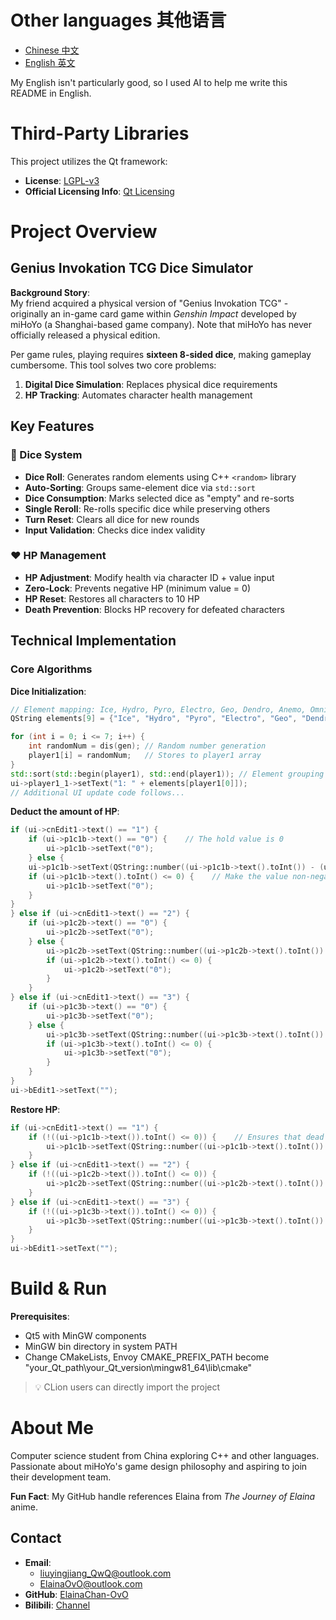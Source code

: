 # Other languages  其他语言
- [Chinese 中文](README.zh-CN.md)
- [English 英文](README.md)

My English isn't particularly good, so I used AI to help me write this README in English.
# Third-Party Libraries
This project utilizes the Qt framework:
- **License**: [LGPL-v3](https://www.gnu.org/licenses/lgpl-3.0.html)
- **Official Licensing Info**: [Qt Licensing](https://www.qt.io/licensing)

# Project Overview
## Genius Invokation TCG Dice Simulator
**Background Story**:  
My friend acquired a physical version of "Genius Invokation TCG" - originally an in-game card game within *Genshin Impact* developed by miHoYo (a Shanghai-based game company). Note that miHoYo has never officially released a physical edition.

Per game rules, playing requires **sixteen 8-sided dice**, making gameplay cumbersome. This tool solves two core problems:
1. **Digital Dice Simulation**: Replaces physical dice requirements
2. **HP Tracking**: Automates character health management

## Key Features
### 🎲 Dice System
- **Dice Roll**: Generates random elements using C++ `<random>` library
- **Auto-Sorting**: Groups same-element dice via `std::sort`
- **Dice Consumption**: Marks selected dice as "empty" and re-sorts
- **Single Reroll**: Re-rolls specific dice while preserving others
- **Turn Reset**: Clears all dice for new rounds
- **Input Validation**: Checks dice index validity

### ❤️ HP Management
- **HP Adjustment**: Modify health via character ID + value input
- **Zero-Lock**: Prevents negative HP (minimum value = 0)
- **HP Reset**: Restores all characters to 10 HP
- **Death Prevention**: Blocks HP recovery for defeated characters

## Technical Implementation
### Core Algorithms
**Dice Initialization**:
```cpp
// Element mapping: Ice, Hydro, Pyro, Electro, Geo, Dendro, Anemo, Omni, Empty
QString elements[9] = {"Ice", "Hydro", "Pyro", "Electro", "Geo", "Dendro", "Anemo", "Omni", ""};  

for (int i = 0; i <= 7; i++) {
    int randomNum = dis(gen); // Random number generation
    player1[i] = randomNum;   // Stores to player1 array
}
std::sort(std::begin(player1), std::end(player1)); // Element grouping
ui->player1_1->setText("1: " + elements[player1[0]]);
// Additional UI update code follows...
```

**Deduct the amount of HP**:
```cpp
if (ui->cnEdit1->text() == "1") {
    if (ui->p1c1b->text() == "0") {    // The hold value is 0
        ui->p1c1b->setText("0");
    } else {
    ui->p1c1b->setText(QString::number((ui->p1c1b->text().toInt()) - (ui->bEdit1->text().toInt())));
    if (ui->p1c1b->text().toInt() <= 0) {    // Make the value non-negative
        ui->p1c1b->setText("0");
    }
}
} else if (ui->cnEdit1->text() == "2") {
    if (ui->p1c2b->text() == "0") {
        ui->p1c2b->setText("0");
    } else {
        ui->p1c2b->setText(QString::number((ui->p1c2b->text().toInt()) - (ui->bEdit1->text().toInt())));
        if (ui->p1c2b->text().toInt() <= 0) {
            ui->p1c2b->setText("0");
        }
    }
} else if (ui->cnEdit1->text() == "3") {
    if (ui->p1c3b->text() == "0") {
        ui->p1c3b->setText("0");
    } else {
        ui->p1c3b->setText(QString::number((ui->p1c3b->text().toInt()) - (ui->bEdit1->text().toInt())));
        if (ui->p1c3b->text().toInt() <= 0) {
            ui->p1c3b->setText("0");
        }
    }
}
ui->bEdit1->setText("");
```

**Restore HP**:
```cpp
if (ui->cnEdit1->text() == "1") {
    if (!((ui->p1c1b->text()).toInt() <= 0)) {    // Ensures that dead characters will not be restored
        ui->p1c1b->setText(QString::number((ui->p1c1b->text().toInt()) + (ui->bEdit1->text().toInt())));
    }
} else if (ui->cnEdit1->text() == "2") {
    if (!((ui->p1c2b->text()).toInt() <= 0)) {
        ui->p1c2b->setText(QString::number((ui->p1c2b->text().toInt()) + (ui->bEdit1->text().toInt())));
    }
} else if (ui->cnEdit1->text() == "3") {
    if (!((ui->p1c3b->text()).toInt() <= 0)) {
        ui->p1c3b->setText(QString::number((ui->p1c3b->text().toInt()) + (ui->bEdit1->text().toInt())));
    }
}
ui->bEdit1->setText("");
```

# Build & Run
**Prerequisites**:
- Qt5 with MinGW components
- MinGW bin directory in system PATH
- Change CMakeLists, Envoy CMAKE_PREFIX_PATH become "your_Qt_path\your_Qt_version\mingw81_64\lib\cmake"

> 💡 CLion users can directly import the project

# About Me
Computer science student from China exploring C++ and other languages. Passionate about miHoYo's game design philosophy and aspiring to join their development team.

**Fun Fact**: My GitHub handle references Elaina from *The Journey of Elaina* anime.

## Contact
- **Email**:
    - liuyingjiang_QwQ@outlook.com
    - ElainaOvO@outlook.com
- **GitHub**: [ElainaChan-OvO](https://github.com/ElainaChan-OvO)
- **Bilibili**: [Channel](https://space.bilibili.com/3546591566760474)
